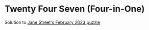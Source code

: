 # Twenty Four Seven (Four-in-One)

Solution to [Jane Street's February 2023 puzzle](https://www.janestreet.com/puzzles/twenty-four-seven-four-in-one-index/)